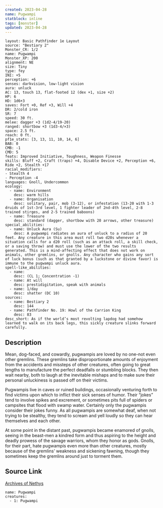 ```yaml
---
created: 2023-04-28
name: Pugwampi
statblock: inline
tags: [monster]
updated: 2023-04-28
---
```

```statblock
layout: Basic Pathfinder 1e Layout
source: "Bestiary 2"
Monster_CR: 1/2
name: Pugwampi
Monster_XP: 200
alignment: NE
size: Tiny
type: fey
INI: +5
perception: +6
senses: darkvision, low-light vision
aura: unluck
AC: 13, touch 13, flat-footed 12 (dex +1, size +2)
HP: 6
HD: 1d6+3
saves: Fort +0, Ref +3, Will +4
DR: 2/cold iron
SR: 7
speed: 30 ft.
melee: dagger +3 (1d2-4/19-20)
ranged: shortbow +3 (1d3-4/×3)
space: 2.5 ft.
reach: 0 ft.
pf1e_stats: [3, 13, 11, 10, 14, 6]
BAB: 0
CMB: -1
CMD: 5
feats: Improved Initiative, Toughness, Weapon Finesse
skills: Bluff +2, Craft (traps) +4, Disable Device +2, Perception +6, Ride +2, Stealth +17
racial_modifiers:
- Stealth 4
- Perception -4
languages: Gnoll, Undercommon
ecology:
  - name: Environment
    desc: warm hills
  - name: Organisation
    desc: solitary, pair, mob (3-12), or infestation (13-20 with 1-3 druids of 1st-3rd level, 1 fighter leader of 2nd-4th level, 2-8 trained stirges, and 2-5 trained baboons)
  - name: Treasure
    desc: standard (dagger, shortbow with 20 arrows, other treasure)
special_abilities:
  - name: Unluck Aura (Su)
    desc: A pugwampi radiates an aura of unluck to a radius of 20 feet. Any creature in this area must roll two d20s whenever a situation calls for a d20 roll (such as an attack roll, a skill check, or a saving throw) and must use the lower of the two results generated. This is a mind-affecting effect that does not work on animals, other gremlins, or gnolls. Any character who gains any sort of luck bonus (such as that granted by a luckstone or divine favor) is immune to the pugwampi unluck aura.
spell-like_abilities:
  - name:
    desc: (CL 1; Concentration -1)
  - name: At will
    desc: prestidigitation, speak with animals
  - name: 1/day
    desc: shatter (DC 10)
sources:
  - name: Bestiary 2
    desc: 144
  - name: Pathfinder No. 19: Howl of the Carrion King
    desc: 83
desc_short: As if the world’s most revolting lapdog had somehow learned to walk on its back legs, this sickly creature slinks forward carefully.
```
## Description
Mean, dog-faced, and cowardly, pugwampis are loved by no one-not even other gremlins. These gremlins take disproportionate amounts of enjoyment from the accidents and missteps of other creatures, often going to great lengths to manufacture the perfect deadfalls or stumbling blocks. They then wait nearby, both to laugh at the inevitable mishaps and to make sure their personal unluckiness is passed off on their victims.

Pugwampis live in caves or ruined buildings, occasionally venturing forth to find victims upon which to inflict their sick senses of humor. Their “jokes” tend to involve spikes and excrement, or sometimes pits full of spiders or campsites that flood with swamp water. Certainly only the pugwampis consider their jokes funny. As all pugwampis are somewhat deaf, when not trying to be stealthy, they tend to scream and yell loudly so they can hear themselves and each other.

At some point in the distant past, pugwampis became enamored of gnolls, seeing in the beast-men a kindred form and thus aspiring to the height and deadly prowess of the savage warriors, whom they honor as gods. Gnolls, for their part, hate pugwampis even more than other creatures, mostly because of the gremlins’ weakness and sickening fawning, though they sometimes keep the gremlins around just to torment them.
## Source Link
[Archives of Nethys](https://aonprd.com/MonsterDisplay.aspx?ItemName=Pugwampi)
```encounter-table
name: Pugwampi
creatures:
  - 1: Pugwampi
```
